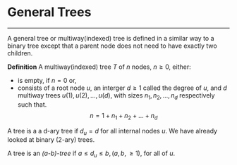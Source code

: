 # General Trees
---
A general tree or multiway(indexed) tree is defined in a similar way to a binary tree except that a parent node does not need to have exactly two children.

**Definition**
A multiway(indexed) tree $T$ of $n$ nodes, $n \geqslant 0,$ either:
  - is empty, if $n = 0$ or,
  - consists of a root node $u$, an interger $d \geqslant 1$ called the degree of $u$, and $d$ multiway trees $u(1), u(2), ..., u(d)$, with sizes $n_1, n_2, ..., n_d$ respectively such that.
$$
n = 1+n_1+n_2+...+n_d
$$

A tree is a a d-ary tree if $d_u=d$ for all internal nodes $u$. We have already looked at binary (2-ary) trees.

A tree is an *(a-b)-tree* if $a \leqslant d_u \leqslant b, (a, b, \geqslant1)$, for all of $u$.